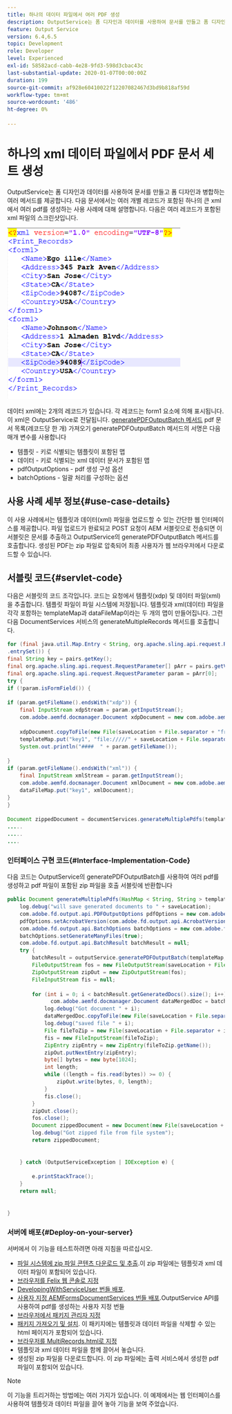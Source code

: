 ```yaml
---
title: 하나의 데이터 파일에서 여러 PDF 생성
description: OutputService는 폼 디자인과 데이터를 사용하여 문서를 만들고 폼 디자인과 병합하는 여러 메서드를 제공합니다. 여러 개의 개별 레코드가 포함된 하나의 큰 xml에서 여러 PDF를 생성하는 방법을 알아봅니다.
feature: Output Service
version: 6.4,6.5
topic: Development
role: Developer
level: Experienced
exl-id: 58582acd-cabb-4e28-9fd3-598d3cbac43c
last-substantial-update: 2020-01-07T00:00:00Z
duration: 199
source-git-commit: af928e60410022f12207082467d3bd9b818af59d
workflow-type: tm+mt
source-wordcount: '486'
ht-degree: 0%

---
```


# 하나의 xml 데이터 파일에서 PDF 문서 세트 생성

OutputService는 폼 디자인과 데이터를 사용하여 문서를 만들고 폼 디자인과 병합하는 여러 메서드를 제공합니다. 다음 문서에서는 여러 개별 레코드가 포함된 하나의 큰 xml에서 여러 pdf를 생성하는 사용 사례에 대해 설명합니다.
다음은 여러 레코드가 포함된 xml 파일의 스크린샷입니다.

![multi-record-xml](assets/multi-record-xml.PNG)

데이터 xml에는 2개의 레코드가 있습니다. 각 레코드는 form1 요소에 의해 표시됩니다. 이 xml은 OutputService로 전달됩니다. [generatePDFOutputBatch 메서드](https://helpx.adobe.com/aem-forms/6/javadocs/com/adobe/fd/output/api/OutputService.html) pdf 문서 목록(레코드당 한 개) 가져오기 generatePDFOutputBatch 메서드의 서명은 다음 매개 변수를 사용합니다

* 템플릿 - 키로 식별되는 템플릿이 포함된 맵
* 데이터 - 키로 식별되는 xml 데이터 문서가 포함된 맵
* pdfOutputOptions - pdf 생성 구성 옵션
* batchOptions - 일괄 처리를 구성하는 옵션



## 사용 사례 세부 정보{#use-case-details}

이 사용 사례에서는 템플릿과 데이터(xml) 파일을 업로드할 수 있는 간단한 웹 인터페이스를 제공합니다. 파일 업로드가 완료되고 POST 요청이 AEM 서블릿으로 전송되면 이 서블릿은 문서를 추출하고 OutputService의 generatePDFOutputBatch 메서드를 호출합니다. 생성된 PDF는 zip 파일로 압축되어 최종 사용자가 웹 브라우저에서 다운로드할 수 있습니다.

## 서블릿 코드{#servlet-code}

다음은 서블릿의 코드 조각입니다. 코드는 요청에서 템플릿(xdp) 및 데이터 파일(xml)을 추출합니다. 템플릿 파일이 파일 시스템에 저장됩니다. 템플릿과 xml(데이터) 파일을 각각 포함하는 templateMap과 dataFileMap이라는 두 개의 맵이 만들어집니다. 그런 다음 DocumentServices 서비스의 generateMultipleRecords 메서드를 호출합니다.

```java
for (final java.util.Map.Entry < String, org.apache.sling.api.request.RequestParameter[] > pairs: params
.entrySet()) {
final String key = pairs.getKey();
final org.apache.sling.api.request.RequestParameter[] pArr = pairs.getValue();
final org.apache.sling.api.request.RequestParameter param = pArr[0];
try {
if (!param.isFormField()) {

if (param.getFileName().endsWith("xdp")) {
    final InputStream xdpStream = param.getInputStream();
    com.adobe.aemfd.docmanager.Document xdpDocument = new com.adobe.aemfd.docmanager.Document(xdpStream);

    xdpDocument.copyToFile(new File(saveLocation + File.separator + "fromui.xdp"));
    templateMap.put("key1", "file://///" + saveLocation + File.separator + "fromui.xdp");
    System.out.println("####  " + param.getFileName());

}
if (param.getFileName().endsWith("xml")) {
    final InputStream xmlStream = param.getInputStream();
    com.adobe.aemfd.docmanager.Document xmlDocument = new com.adobe.aemfd.docmanager.Document(xmlStream);
    dataFileMap.put("key1", xmlDocument);
}
}

Document zippedDocument = documentServices.generateMultiplePdfs(templateMap, dataFileMap,saveLocation);
.....
.....
....
```

### 인터페이스 구현 코드{#Interface-Implementation-Code}

다음 코드는 OutputService의 generatePDFOutputBatch를 사용하여 여러 pdf를 생성하고 pdf 파일이 포함된 zip 파일을 호출 서블릿에 반환합니다

```java
public Document generateMultiplePdfs(HashMap < String, String > templateMap, HashMap < String, Document > dataFileMap, String saveLocation) {
    log.debug("will save generated documents to " + saveLocation);
    com.adobe.fd.output.api.PDFOutputOptions pdfOptions = new com.adobe.fd.output.api.PDFOutputOptions();
    pdfOptions.setAcrobatVersion(com.adobe.fd.output.api.AcrobatVersion.Acrobat_11);
    com.adobe.fd.output.api.BatchOptions batchOptions = new com.adobe.fd.output.api.BatchOptions();
    batchOptions.setGenerateManyFiles(true);
    com.adobe.fd.output.api.BatchResult batchResult = null;
    try {
        batchResult = outputService.generatePDFOutputBatch(templateMap, dataFileMap, pdfOptions, batchOptions);
        FileOutputStream fos = new FileOutputStream(saveLocation + File.separator + "zippedfile.zip");
        ZipOutputStream zipOut = new ZipOutputStream(fos);
        FileInputStream fis = null;

        for (int i = 0; i < batchResult.getGeneratedDocs().size(); i++) {
              com.adobe.aemfd.docmanager.Document dataMergedDoc = batchResult.getGeneratedDocs().get(i);
            log.debug("Got document " + i);
            dataMergedDoc.copyToFile(new File(saveLocation + File.separator + i + ".pdf"));
            log.debug("saved file " + i);
            File fileToZip = new File(saveLocation + File.separator + i + ".pdf");
            fis = new FileInputStream(fileToZip);
            ZipEntry zipEntry = new ZipEntry(fileToZip.getName());
            zipOut.putNextEntry(zipEntry);
            byte[] bytes = new byte[1024];
            int length;
            while ((length = fis.read(bytes)) >= 0) {
                zipOut.write(bytes, 0, length);
            }
            fis.close();
        }
        zipOut.close();
        fos.close();
        Document zippedDocument = new Document(new File(saveLocation + File.separator + "zippedfile.zip"));
        log.debug("Got zipped file from file system");
        return zippedDocument;


    } catch (OutputServiceException | IOException e) {

        e.printStackTrace();
    }
    return null;


}
```

### 서버에 배포{#Deploy-on-your-server}

서버에서 이 기능을 테스트하려면 아래 지침을 따르십시오.

* [파일 시스템에 zip 파일 콘텐츠 다운로드 및 추출](assets/mult-records-template-and-xml-file.zip).이 zip 파일에는 템플릿과 xml 데이터 파일이 포함되어 있습니다.
* [브라우저를 Felix 웹 콘솔로 지정](http://localhost:4502/system/console/bundles)
* [DevelopingWithServiceUser 번들 배포](/help/forms/assets/common-osgi-bundles/DevelopingWithServiceUser.jar).
* [사용자 지정 AEMFormsDocumentServices 번들 배포](/help/forms/assets/common-osgi-bundles/AEMFormsDocumentServices.core-1.0-SNAPSHOT.jar).OutputService API를 사용하여 pdf를 생성하는 사용자 지정 번들
* [브라우저에서 패키지 관리자 지정](http://localhost:4502/crx/packmgr/index.jsp)
* [패키지 가져오기 및 설치](assets/generate-multiple-pdf-from-xml.zip). 이 패키지에는 템플릿과 데이터 파일을 삭제할 수 있는 html 페이지가 포함되어 있습니다.
* [브라우저를 MultiRecords.html로 지정](http://localhost:4502/content/DocumentServices/Multirecord.html?)
* 템플릿과 xml 데이터 파일을 함께 끌어서 놓습니다.
* 생성된 zip 파일을 다운로드합니다. 이 zip 파일에는 출력 서비스에서 생성한 pdf 파일이 포함되어 있습니다.

>[!NOTE]
>이 기능을 트리거하는 방법에는 여러 가지가 있습니다. 이 예제에서는 웹 인터페이스를 사용하여 템플릿과 데이터 파일을 끌어 놓아 기능을 보여 주었습니다.
